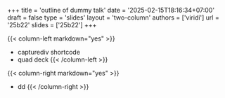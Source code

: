 +++
title = 'outline of dummy talk'
date = '2025-02-15T18:16:34+07:00'
draft = false
type = 'slides'
layout = 'two-column'
authors = ['viridi']
url = '25b22'
slides = ['25b22']
+++
<!--more-->

{{< column-left markdown="yes" >}}
+ capturediv shortcode
+ quad deck
{{< /column-left >}}

{{< column-right markdown="yes" >}}
+ dd
{{< /column-right >}}
